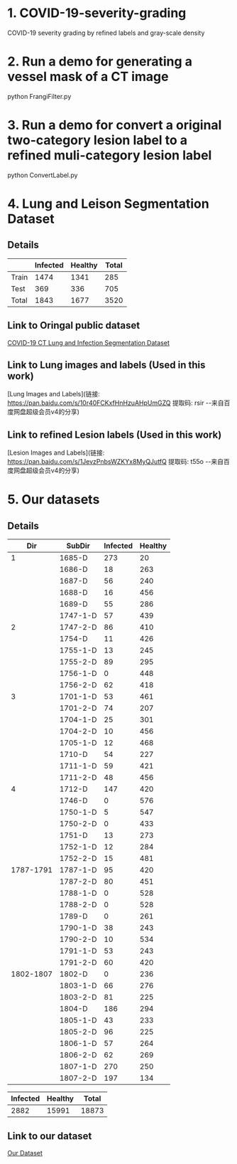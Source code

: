 # 1. COVID-19-severity-grading
COVID-19 severity grading by refined labels and  gray-scale density 

# 2. Run a demo for generating a vessel mask of a CT image
python FrangiFilter.py

# 3. Run a demo for convert a original two-category lesion label to a refined muli-category lesion label
python ConvertLabel.py

# 4. Lung and Leison Segmentation Dataset
## Details
|        | Infected | Healthy  | Total |
|  ----  | ----     | ----     | ----  |
|  Train |   1474   |   1341   |  285  |
|  Test  |   369    |   336    |  705  |
|  Total |   1843   |   1677   |  3520 |

## Link to Oringal public dataset
[COVID-19 CT Lung and Infection Segmentation Dataset](https://zenodo.org/record/3757476)

## Link to Lung images and labels (Used in this work)
[Lung Images and Labels](链接: https://pan.baidu.com/s/10r40FCKxfHnHzuAHpUmGZQ 提取码: rsir --来自百度网盘超级会员v4的分享)

## Link to refined Lesion labels  (Used in this work)
[Lesion Images and Labels](链接: https://pan.baidu.com/s/1JevzPnbsWZKYx8MyQJutfQ 提取码: t55o --来自百度网盘超级会员v4的分享)

# 5. Our datasets
## Details
|  Dir    |  SubDir  | Infected | Healthy |  
|  ----   |   ----   | ----     |   ----  |
|  1      |   1685-D |   273    |   20    |
|         |   1686-D |   18     |   263   |
|         |   1687-D |   56     |   240   |
|         |   1688-D |   16     |   456   |
|         |   1689-D |   55     |   286   |
|         | 1747-1-D |   57     |   439   |
|  2      | 1747-2-D |   86     |   410   |
|         |   1754-D |   11     |   426   |
|         | 1755-1-D |   13     |   245   |
|         | 1755-2-D |   89     |   295   |
|         | 1756-1-D |   0      |   448   |
|         | 1756-2-D |   62     |   418   |
|  3      | 1701-1-D |   53     |   461   |
|         | 1701-2-D |   74     |   207   |
|         | 1704-1-D |   25     |   301   |
|         | 1704-2-D |   10     |   456   |
|         | 1705-1-D |   12     |   468   |
|         | 1710-D   |   54     |   227   |
|         | 1711-1-D |   59     |   421   |
|         | 1711-2-D |   48     |   456   |
|  4      | 1712-D   |   147    |   420   |
|         | 1746-D   |   0      |   576   |
|         | 1750-1-D |   5      |   547   |
|         | 1750-2-D |   0      |   433   |
|         | 1751-D 	|   13      |   273   |
|         | 1752-1-D |   12     |   284   |
|         | 1752-2-D |   15     |   481   |
|1787-1791| 1787-1-D |   95     |   420   |
|         | 1787-2-D |   80     |   451   |
|         | 1788-1-D |   0      |   528   |
|         | 1788-2-D |   0      |   528   |
|         | 1789-D 	 |   0      |   261   |
|         | 1790-1-D |   38     |   243   |
|         | 1790-2-D |   10     |   534   |
|         | 1791-1-D |   53     |   243   |
|         | 1791-2-D |   60     |   420   |
|1802-1807| 1802-D 	 |   0      |   236   |
|         | 1803-1-D |   66     |   276   |
|         | 1803-2-D |   81     |   225   |
|         | 1804-D 	 |   186    |   294   |
|         | 1805-1-D |   43     |   233   |
|         | 1805-2-D |   96     |   225   |
|         | 1806-1-D |   57     |   264   |
|         | 1806-2-D |   62     |   269   |
|         | 1807-1-D |   270    |   250   |
|         | 1807-2-D |   197    |   134   |

| Infected | Healthy  | Total |
| ----     | ----     | ----  |
|   2882   |  15991   | 18873 |

## Link to our dataset
[Our Dataset](https://pan.baidu.com/s/18fOGli18_OM-SBrUj38lxg)

